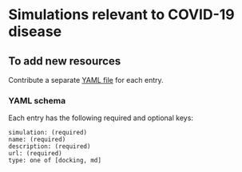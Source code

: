 # Simulations relevant to COVID-19 disease

## To add new resources

Contribute a separate [YAML file](https://yaml.org/) for each entry.

### YAML schema

Each entry has the following required and optional keys:
```
simulation: (required)
name: (required)
description: (required)
url: (required)
type: one of [docking, md]
```
